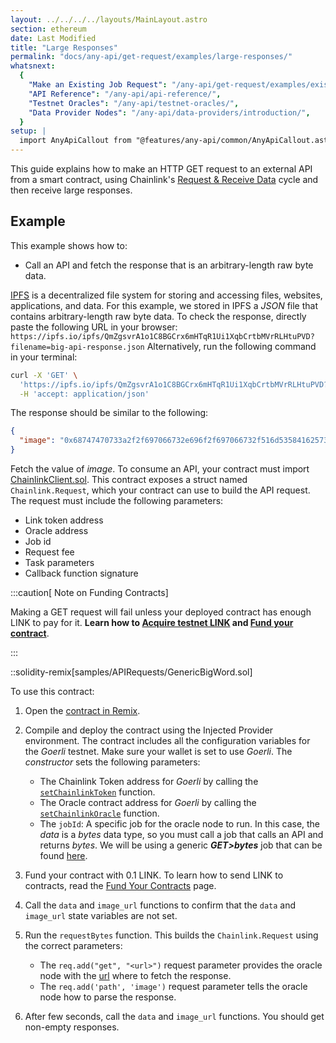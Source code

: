 ```yaml
---
layout: ../../../../layouts/MainLayout.astro
section: ethereum
date: Last Modified
title: "Large Responses"
permalink: "docs/any-api/get-request/examples/large-responses/"
whatsnext:
  {
    "Make an Existing Job Request": "/any-api/get-request/examples/existing-job-request/",
    "API Reference": "/any-api/api-reference/",
    "Testnet Oracles": "/any-api/testnet-oracles/",
    "Data Provider Nodes": "/any-api/data-providers/introduction/",
  }
setup: |
  import AnyApiCallout from "@features/any-api/common/AnyApiCallout.astro"
---
```


This guide explains how to make an HTTP GET request to an external API from a smart contract, using Chainlink's [Request & Receive Data](/any-api/introduction/) cycle and then receive large responses.

<AnyApiCallout callout="prerequisites" />

## Example

This example shows how to:

- Call an API and fetch the response that is an arbitrary-length raw byte data.

[IPFS](https://docs.ipfs.io/) is a decentralized file system for storing and accessing files, websites, applications, and data. For this example, we stored in IPFS a _JSON_ file that contains arbitrary-length raw byte data. To check the response, directly paste the following URL in your browser: `https://ipfs.io/ipfs/QmZgsvrA1o1C8BGCrx6mHTqR1Ui1XqbCrtbMVrRLHtuPVD?filename=big-api-response.json` Alternatively, run the following command in your terminal:

```bash
curl -X 'GET' \
  'https://ipfs.io/ipfs/QmZgsvrA1o1C8BGCrx6mHTqR1Ui1XqbCrtbMVrRLHtuPVD?filename=big-api-response.json' \
  -H 'accept: application/json'
```

The response should be similar to the following:

```json
{
  "image": "0x68747470733a2f2f697066732e696f2f697066732f516d5358416257356b716e3259777435444c336857354d736a654b4a4839724c654c6b51733362527579547871313f66696c656e616d653d73756e2d636861696e6c696e6b2e676966"
}
```

Fetch the value of _image_. To consume an API, your contract must import [ChainlinkClient.sol](https://github.com/smartcontractkit/chainlink/blob/master/contracts/src/v0.8/ChainlinkClient.sol). This contract exposes a struct named `Chainlink.Request`, which your contract can use to build the API request. The request must include the following parameters:

- Link token address
- Oracle address
- Job id
- Request fee
- Task parameters
- Callback function signature

:::caution[ Note on Funding Contracts]

Making a GET request will fail unless your deployed contract has enough LINK to pay for it. **Learn how to [Acquire testnet LINK](/resources/acquire-link/) and [Fund your contract](/resources/fund-your-contract/)**.

:::

::solidity-remix[samples/APIRequests/GenericBigWord.sol]

To use this contract:

1. Open the [contract in Remix](https://remix.ethereum.org/#url=https://docs.chain.link/samples/APIRequests/GenericBigWord.sol).

1. Compile and deploy the contract using the Injected Provider environment. The contract includes all the configuration variables for the _Goerli_ testnet. Make sure your wallet is set to use _Goerli_. The _constructor_ sets the following parameters:

   - The Chainlink Token address for _Goerli_ by calling the [`setChainlinkToken`](/any-api/api-reference/#setchainlinktoken) function.
   - The Oracle contract address for _Goerli_ by calling the [`setChainlinkOracle`](/any-api/api-reference/#setchainlinkoracle) function.
   - The `jobId`: A specific job for the oracle node to run. In this case, the _data_ is a _bytes_ data type, so you must call a job that calls an API and returns _bytes_. We will be using a generic **_GET>bytes_** job that can be found [here](/any-api/testnet-oracles/#jobs).

1. Fund your contract with 0.1 LINK. To learn how to send LINK to contracts, read the [Fund Your Contracts](/resources/fund-your-contract/) page.

1. Call the `data` and `image_url` functions to confirm that the `data` and `image_url` state variables are not set.

1. Run the `requestBytes` function. This builds the `Chainlink.Request` using the correct parameters:

   - The `req.add("get", "<url>")` request parameter provides the oracle node with the [url](https://ipfs.io/ipfs/QmZgsvrA1o1C8BGCrx6mHTqR1Ui1XqbCrtbMVrRLHtuPVD?filename=big-api-response.json) where to fetch the response.
   - The `req.add('path', 'image')` request parameter tells the oracle node how to parse the response.

1. After few seconds, call the `data` and `image_url` functions. You should get non-empty responses.

<AnyApiCallout callout="common" />
